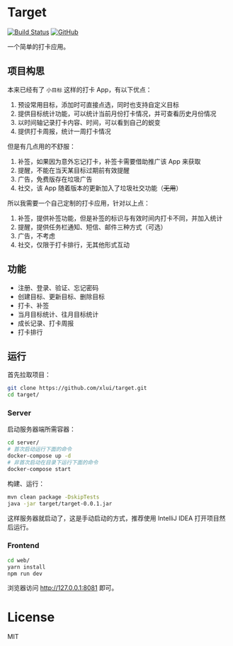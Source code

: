 # Target

[![Build Status](https://travis-ci.org/xlui/target.svg?branch=master)](https://travis-ci.org/xlui/target)
[![GitHub](https://img.shields.io/github/license/mashape/apistatus.svg)](https://github.com/xlui/target)

一个简单的打卡应用。

## 项目构思

本来已经有了 `小目标` 这样的打卡 App，有以下优点：

1. 预设常用目标，添加时可直接点选，同时也支持自定义目标
1. 提供目标统计功能，可以统计当前月份打卡情况，并可查看历史月份情况
1. 以时间轴记录打卡内容、时间，可以看到自己的蜕变
1. 提供打卡周报，统计一周打卡情况

但是有几点用的不舒服：

1. 补签，如果因为意外忘记打卡，补签卡需要借助推广该 App 来获取
1. 提醒，不能在当天某目标过期前有效提醒
1. 广告，免费版存在垃圾广告
1. 社交，该 App 随着版本的更新加入了垃圾社交功能（~~无用~~）

所以我需要一个自己定制的打卡应用，针对以上点：

1. 补签，提供补签功能，但是补签的标识与有效时间内打卡不同，并加入统计
1. 提醒，提供任务栏通知、短信、邮件三种方式（可选）
1. 广告，不考虑
1. 社交，仅限于打卡排行，无其他形式互动

## 功能

- 注册、登录、验证、忘记密码
- 创建目标、更新目标、删除目标
- 打卡、补签
- 当月目标统计、往月目标统计
- 成长记录、打卡周报
- 打卡排行

## 运行

首先拉取项目：

```bash
git clone https://github.com/xlui/target.git
cd target/
```

### Server

启动服务器端所需容器：

```bash
cd server/
# 首次启动运行下面的命令
docker-compose up -d
# 非首次启动在目录下运行下面的命令
docker-compose start
```

构建、运行：

```bash
mvn clean package -DskipTests
java -jar target/target-0.0.1.jar
```

这样服务器就启动了，这是手动启动的方式，推荐使用 IntelliJ IDEA 打开项目然后运行。

### Frontend

```bash
cd web/
yarn install
npm run dev
```

浏览器访问 http://127.0.0.1:8081 即可。

# License

MIT
